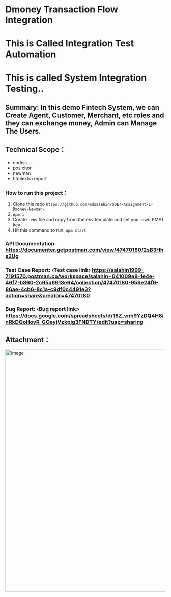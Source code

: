 # Dmoney Transaction Flow Integration


# This is Called Integration Test Automation 
# This is called System Integration Testing..



## Summary: In this demo Fintech System, we can Create Agent, Customer, Merchant, etc roles and they can exchange money, Admin can Manage The Users.



## Technical Scope：
- nodejs
- pos chor
- newman
- htmlextra report




### How to run this project：
1. Clone this repo
``` https://github.com/mdsalehin/SDET-Assignment-1-Dmonev-Newman-   ```
2. ``` npm i ```
3. Create `.env` file and copy from the env.template and set your own PMAT key
4. Hit this command to run: ``` npm start ```





### API Documentation: https://documenter.getpostman.com/view/47470180/2sB3Hhs2Ug
### Test Case Report: ‹Test case  link› https://salahin1999-7191570.postman.co/workspace/salahin~041009e8-1e4e-46f7-b860-2c95a6913e64/collection/47470180-959e24f6-86ae-4cb6-8c1a-c9df0c4491e3?action=share&creator=47470180
  ###     Bug Report: ‹Bug report link> https://docs.google.com/spreadsheets/d/18Z_vnh9YzDQ4H8inRkDQoHoyR_GOeyjVzkpjg3FNDTY/edit?usp=sharing






## Attachment：
<img width="753" height="760" alt="image" src="https://github.com/user-attachments/assets/f7190fd5-edde-4e15-9192-b649172791d7" />

